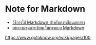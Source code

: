Note for Markdown
===

- [วิธีการใช้ Markdown สำหรับการเขียนเอกสาร](https://docs.microsoft.com/th-th/contribute/how-to-write-use-markdown)
- [บทความชุดการเขียนเว็บเพจแบบ Markdown](https://www.gotoknow.org/wiki/pages/100)



<https://www.gotoknow.org/wiki/pages/100>
<!--stackedit_data:
eyJoaXN0b3J5IjpbNDg4NDEyMTMyXX0=
-->